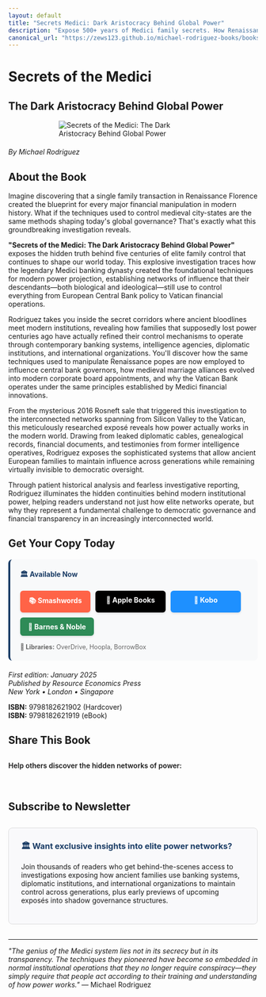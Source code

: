 ```yaml
---
layout: default
title: "Secrets Medici: Dark Aristocracy Behind Global Power"
description: "Expose 500+ years of Medici family secrets. How Renaissance banking dynasties control modern power through Vatican networks and elite bloodlines."
canonical_url: "https://zews123.github.io/michael-rodriguez-books/books/Secrets_Medici"
---
```


# Secrets of the Medici
## The Dark Aristocracy Behind Global Power

<img src="{{ site.baseurl }}/assets/images/Secrets_Medici.webp" alt="Secrets of the Medici: The Dark Aristocracy Behind Global Power" style="max-width: 300px; margin: 0 auto 20px; display: block;">

*By Michael Rodriguez*

## About the Book

Imagine discovering that a single family transaction in Renaissance Florence created the blueprint for every major financial manipulation in modern history. What if the techniques used to control medieval city-states are the same methods shaping today's global governance? That's exactly what this groundbreaking investigation reveals.

**"Secrets of the Medici: The Dark Aristocracy Behind Global Power"** exposes the hidden truth behind five centuries of elite family control that continues to shape our world today. This explosive investigation traces how the legendary Medici banking dynasty created the foundational techniques for modern power projection, establishing networks of influence that their descendants—both biological and ideological—still use to control everything from European Central Bank policy to Vatican financial operations.

Rodriguez takes you inside the secret corridors where ancient bloodlines meet modern institutions, revealing how families that supposedly lost power centuries ago have actually refined their control mechanisms to operate through contemporary banking systems, intelligence agencies, diplomatic institutions, and international organizations. You'll discover how the same techniques used to manipulate Renaissance popes are now employed to influence central bank governors, how medieval marriage alliances evolved into modern corporate board appointments, and why the Vatican Bank operates under the same principles established by Medici financial innovations.

From the mysterious 2016 Rosneft sale that triggered this investigation to the interconnected networks spanning from Silicon Valley to the Vatican, this meticulously researched exposé reveals how power actually works in the modern world. Drawing from leaked diplomatic cables, genealogical records, financial documents, and testimonies from former intelligence operatives, Rodriguez exposes the sophisticated systems that allow ancient European families to maintain influence across generations while remaining virtually invisible to democratic oversight.

Through patient historical analysis and fearless investigative reporting, Rodriguez illuminates the hidden continuities behind modern institutional power, helping readers understand not just how elite networks operate, but why they represent a fundamental challenge to democratic governance and financial transparency in an increasingly interconnected world.

## Get Your Copy Today

<div style="background-color: #f8f9fa; padding: 20px; border-radius: 8px; margin: 20px 0; border-left: 4px solid #1a3c65;">
  <h4 style="margin-top: 0; color: #1a3c65;">🏛️ Available Now</h4>
  
  <div class="book-buttons" style="display: flex; flex-wrap: wrap; gap: 10px; margin-bottom: 15px;">
    <a href="https://www.smashwords.com/books/view/1830103" target="_blank" rel="noopener noreferrer" class="book-btn book-btn-smash">📚 Smashwords</a>
    <a href="https://books.apple.com/us/book/secrets-of-the-medici-the-dark-aristocracy/id6749845429" target="_blank" rel="noopener noreferrer" class="book-btn book-btn-apple">🍎 Apple Books</a>
    <a href="https://www.kobo.com/ww/en/ebook/secrets-of-the-medici-the-dark-aristocracy-behind-global-power?sId=5a081c5a-e343-412a-8170-0e7e7f9f81e7" target="_blank" rel="noopener noreferrer" class="book-btn book-btn-kobo">📖 Kobo</a>
    <a href="https://www.barnesandnoble.com/w/secrets-of-the-medici-michael-rodriguez/1148025580?ean=2940182621908" target="_blank" rel="noopener noreferrer" class="book-btn book-btn-bn">🏪 Barnes & Noble</a>
  </div>
  
  <p style="margin: 0; font-size: 0.9em; color: #666;">
    <strong>📖 Libraries:</strong> OverDrive, Hoopla, BorrowBox<br>
  </p>
</div>

<style>
.book-btn {
  background-color: #1a3c65;
  color: white;
  padding: 10px 16px;
  border-radius: 6px;
  text-decoration: none;
  font-weight: bold;
  display: inline-block;
  text-align: center;
  min-width: 110px;
  transition: transform 0.2s ease, box-shadow 0.2s ease;
  box-shadow: 0 2px 4px rgba(0,0,0,0.1);
}

.book-btn:hover {
  transform: translateY(-1px);
  box-shadow: 0 4px 8px rgba(0,0,0,0.15);
  text-decoration: none;
  color: white;
}

.book-btn-apple { background-color: #000; }
.book-btn-apple:hover { background-color: #333; }

.book-btn-kobo { background-color: #1e90ff; }
.book-btn-kobo:hover { background-color: #1c7ed6; }

.book-btn-smash { background-color: #ff6347; }
.book-btn-smash:hover { background-color: #e55347; }

.book-btn-bn { background-color: #2e8b57; }
.book-btn-bn:hover { background-color: #228b22; }

@media (max-width: 768px) {
  .book-buttons {
    flex-direction: column;
  }
  .book-btn {
    width: 100%;
    margin-bottom: 5px;
  }
}
</style>

*First edition: January 2025*  
*Published by Resource Economics Press*  
*New York • London • Singapore*

**ISBN:** 9798182621902 (Hardcover)  
**ISBN:** 9798182621919 (eBook)

## Share This Book

<div class="social-share" style="margin: 30px 0;">
  <p style="margin-bottom: 15px; font-weight: 600;">Help others discover the hidden networks of power:</p>
  <a href="https://twitter.com/intent/tweet?text=Discover how the Medici banking dynasty created the blueprint for modern elite control - 'Secrets of the Medici: The Dark Aristocracy Behind Global Power' by Michael Rodriguez&url={{ site.url }}{{ site.baseurl }}{{ page.url }}&via=MRodriguezBooks" target="_blank" rel="noopener noreferrer" style="display: inline-block; margin-right: 15px; font-size: 24px; color: #1DA1F2;">
    <i class="fab fa-twitter-square"></i>
  </a>
  <a href="https://www.facebook.com/sharer/sharer.php?u={{ site.url }}{{ site.baseurl }}{{ page.url }}" target="_blank" rel="noopener noreferrer" style="display: inline-block; margin-right: 15px; font-size: 24px; color: #3b5998;">
    <i class="fab fa-facebook-square"></i>
  </a>
  <a href="https://www.linkedin.com/shareArticle?mini=true&url={{ site.url }}{{ site.baseurl }}{{ page.url }}&title=Secrets of the Medici: The Dark Aristocracy Behind Global Power by Michael Rodriguez" target="_blank" rel="noopener noreferrer" style="display: inline-block; margin-right: 15px; font-size: 24px; color: #0077b5;">
    <i class="fab fa-linkedin"></i>
  </a>
  <a href="https://www.reddit.com/submit?url={{ site.url }}{{ site.baseurl }}{{ page.url }}&title=Secrets of the Medici: How Renaissance Banking Dynasties Control Modern Power" target="_blank" rel="noopener noreferrer" style="display: inline-block; margin-right: 15px; font-size: 24px; color: #FF5700;">
    <i class="fab fa-reddit-square"></i>
  </a>
  <a href="https://pinterest.com/pin/create/button/?url={{ site.url }}{{ site.baseurl }}{{ page.url }}&media={{ site.url }}{{ site.baseurl }}/assets/images/Secrets_Medici.webp&description=Secrets of the Medici: The Dark Aristocracy Behind Global Power by Michael Rodriguez" target="_blank" rel="noopener noreferrer" style="display: inline-block; margin-right: 15px; font-size: 24px; color: #E60023;">
    <i class="fab fa-pinterest-square"></i>
  </a>
  <a href="https://news.ycombinator.com/submitlink?u={{ site.url }}{{ site.baseurl }}{{ page.url }}&t=Secrets of the Medici: How Ancient Banking Dynasties Control Modern Power" target="_blank" rel="noopener noreferrer" style="display: inline-block; margin-right: 15px; font-size: 24px; color: #FF6600;">
    <i class="fab fa-hacker-news-square"></i>
  </a>
  <a href="mailto:?subject=Check out this book: Secrets of the Medici&body=I thought you might be interested in this investigation into elite power networks by Michael Rodriguez: {{ site.url }}{{ site.baseurl }}{{ page.url }}" style="display: inline-block; font-size: 24px; color: #333333;">
    <i class="fas fa-envelope-square"></i>
  </a>
</div>

## Subscribe to Newsletter

<div style="background-color: #f9f9fb; padding: 25px; border-radius: 8px; margin: 30px 0; border: 1px solid #ddd;">
  <h3 style="margin-top: 0; color: #1a3c65;">🏛️ Want exclusive insights into elite power networks?</h3>
  <p>Join thousands of readers who get behind-the-scenes access to investigations exposing how ancient families use banking systems, diplomatic institutions, and international organizations to maintain control across generations, plus early previews of upcoming exposés into shadow governance structures.</p>
  <script async data-uid="b2a1614bc4" src="https://michael-rodriguez.kit.com/b2a1614bc4/index.js"></script>
</div>

---

*"The genius of the Medici system lies not in its secrecy but in its transparency. The techniques they pioneered have become so embedded in normal institutional operations that they no longer require conspiracy—they simply require that people act according to their training and understanding of how power works."* — Michael Rodriguez
